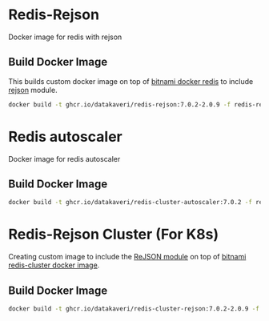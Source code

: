 # Redis-Rejson 
Docker image for redis with rejson

## Build Docker Image
This builds custom docker image on top of [bitnami docker redis](https://github.com/bitnami/containers/tree/main/bitnami/redis) to include [rejson](https://redis.io/docs/stack/json/) module.
```sh
docker build -t ghcr.io/datakaveri/redis-rejson:7.0.2-2.0.9 -f redis-rejson/Dockerfile  redis-rejson/ 
```

# Redis autoscaler
Docker image for redis autoscaler

## Build Docker Image
```sh
docker build -t ghcr.io/datakaveri/redis-cluster-autoscaler:7.0.2 -f redis-autoscaler/Dockerfile redis-autoscaler/
```

# Redis-Rejson Cluster (For K8s)
Creating custom image to include the [ReJSON module](https://redis.io/docs/stack/json/)  on top of [bitnami redis-cluster docker image](https://github.com/bitnami/containers/tree/main/bitnami/redis-cluster).

## Build Docker Image
```sh
docker build -t ghcr.io/datakaveri/redis-cluster-rejson:7.0.2-2.0.9 -f redis-cluster-rejson/Dockerfile redis-cluster-rejson
```
